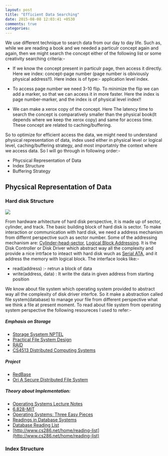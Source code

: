 ```yaml
---
layout: post
title: "Efficient Data Searching"
date: 2015-08-08 12:03:41 +0530
comments: true
categories: 
---
```


We use different technique to search data from our day to day life. Such as, while we are reading a book and we needed a particulr concept again and again, then we might search the concept either of the following list or some creativity searching criteria:-

+ If we know the concept present in particulr page, then access it directly. Here we index: concept-page number (page number is obiviously physical address!!). Here index is of type:- application level index.

+ To access page number we need 3-10 flip. To minimize the flip we can add a marker, so that we can access it in more faster. Here the index is page number-marker, and the index is of physical level index!!

+ We can make a xerox copy of the concept. Here The latency time to search the concept is comparatively smaller than the physical book(It depends where we keep the xerox copy) and same for access time. These concept are related to caching/buffering.

So to optimize for efficient access the data, we might need to understand physical representation of data, index used either in physical level or logical level, caching/buffering strategy, and most importatnly the context where we access data. So I will go through in following order:-

+ Phycsical Representation of Data
+ Index Structure
+ Buffering Strategy

## Phycsical Representation of Data

### Hard disk Structure

<img src="{{ root_url }}/images/harddisk_structure.png" />

From hardware arhitecture of hard disk perspective, it is made up of sector, cylinder, and track. The basic building block of hard disk is sector. To make interaction or communication with hard disk, we need a address mechanism from differnt perspective such as sector number. Some of the addressing mechanism are: [Cylinder-head-sector](https://en.wikipedia.org/wiki/Cylinder-head-sector), [Logical Block Addressing](https://en.wikipedia.org/wiki/Logical_block_addressing). It is the Disk Controller or Disk Driver which abstract way all the complexity and provide a nice intrface to inteact with hard disk wuch as [Serial ATA](https://en.wikipedia.org/wiki/Serial_ATA), and it address the memory with logical block. The interface looks like:-

+ read(address) :- retrun a block of data
+ write(address, data) : It write the data in given address from starting position


We know about file system which operating system provided to abstract way all the complexity of disk driver interfce. So it make a abstraction called file system(database) to manage your file from different perspective what we think a file at present moment. To read about file system from operating system perspective the following resoureces I used to refer:-

##### Emphasis on Storage
+ [Storage Sysetem NPTEL](http://nptel.ac.in/courses/106108058/)
+ [Practical File System Design](http://www.nobius.org/~dbg/)
+ [RAID](http://www.cs.uofs.edu/~mccloske/courses/cmps340/RAID_lec.html)
+ [CS4513 Distributed Computing Systems](http://web.cs.wpi.edu/~cs4513/b05/)

##### Project
+ [RedBase](https://web.stanford.edu/class/cs346/2015/)
+ [Ori A Secure Distributed File System](http://ori.scs.stanford.edu/)

##### Theory about Implementation:
+ [Operating Systems Lecture Notes](http://people.csail.mit.edu/rinard/osnotes/)
+ [6.828-MIT](http://pdos.csail.mit.edu/6.828/2012/reference.html)
+ [Operating Systems: Three Easy Pieces](http://pages.cs.wisc.edu/~remzi/OSTEP/)
+ [Readings in Database Systems](http://redbook.cs.berkeley.edu/redbook3/lecs.html)
+ [Database Reading List](https://github.com/rxin/db-readings)
+ [http://www.cs286.net/home/reading-list](http://www.cs286.net/home/reading-list)


### Index Structure


